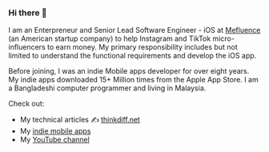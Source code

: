 ### Hi there 👋
I am an Enterpreneur and Senior Lead Software Engineer - iOS at [Mefluence](https://www.mefluence.com/) (an American startup company) to help Instagram and TikTok micro-influencers to earn money. My primary responsibility includes but not limited to understand the functional requirements and develop the iOS app. 

Before joining, I was an indie Mobile apps developer for over eight years. My indie apps downloaded 15+ Million times from the Apple App Store. I am a Bangladeshi computer programmer and living in Malaysia. 

Check out:
- My technical articles ✍️ [thinkdiff.net](https://thinkdiff.net/)
- My [indie mobile apps](https://ithinkdiff.net)
- My [YouTube channel](https://www.youtube.com/channel/UCtHlgyUw0wLE5Ous9swfFlg)
